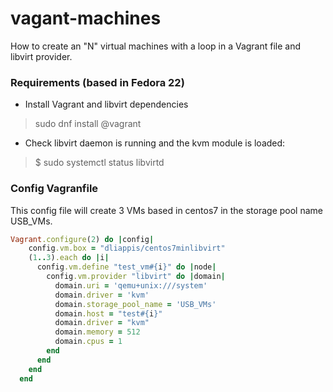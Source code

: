 # vagant-machines
How to create an "N" virtual machines with a loop in a Vagrant file and libvirt provider. 

### Requirements (based in Fedora 22)
* Install Vagrant and libvirt dependencies

> sudo dnf install @vagrant

* Check libvirt daemon is running and the kvm module is loaded:

> $ sudo systemctl status libvirtd

### Config Vagranfile
This config file will create 3 VMs based in centos7 in the storage pool name USB_VMs.

```ruby
Vagrant.configure(2) do |config|
    config.vm.box = "dliappis/centos7minlibvirt"
    (1..3).each do |i|
      config.vm.define "test_vm#{i}" do |node|
        config.vm.provider "libvirt" do |domain|
          domain.uri = 'qemu+unix:///system'
          domain.driver = 'kvm'
          domain.storage_pool_name = 'USB_VMs'
          domain.host = "test#{i}"
          domain.driver = "kvm"
          domain.memory = 512
          domain.cpus = 1
        end
      end
    end
  end
```

